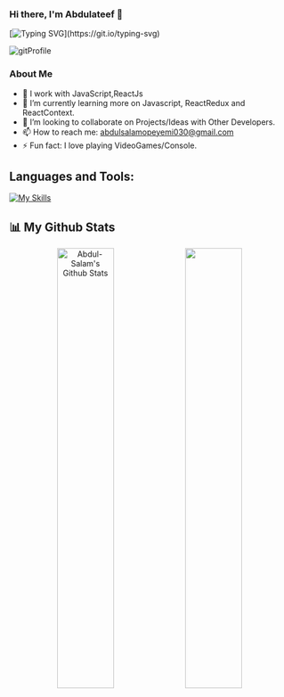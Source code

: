 ### Hi there, I'm Abdulateef 👋
 [![Typing SVG](https://readme-typing-svg.herokuapp.com?size=28&center=true&width=800&lines=FrontEnd+Developer+;Web+Developer;)](https://git.io/typing-svg)

<!--
**abdulsalam030/abdulsalam030** is a ✨ _special_ ✨ repository because its `README.md` (this file) appears on your GitHub profile.

Here are some ideas to get you started:

- 🔭 I’m currently working on ...
- 🌱 I’m currently learning ...
- 👯 I’m looking to collaborate on ...
- 🤔 I’m looking for help with ...
- 💬 Ask me about ...
- 📫 How to reach me: ...
- 😄 Pronouns: ...
- ⚡ Fun fact: ...
-->
![gitProfile](https://user-images.githubusercontent.com/97962493/193246390-4c5c1a18-cfa3-407f-ad0c-bfb7ac4d670a.gif)

   
   
   ### About Me
- 🔭 I work with JavaScript,ReactJs
- 🌱 I’m currently learning more on Javascript, ReactRedux and ReactContext.
-  👯 I’m looking to collaborate on Projects/Ideas with Other Developers.
- 📫 How to reach me: abdulsalamopeyemi030@gmail.com
- ⚡ Fun fact: I love playing VideoGames/Console.


<h2 align="left">Languages and Tools:</h2>

[![My Skills](https://skillicons.dev/icons?i=html,css,js,jquery,vscode,visualstudio,bootstrap,github,git,react,tailwind,vercel,firebase)]()
  


## 📊 My Github Stats

<p align="center">
<a  href="https://github.com/abdulsalam030"><img alt="Abdul-Salam's Github Stats" src="https://github-readme-stats.vercel.app/api?username=abdulsalam030&show_icons=true&count_private=true&theme=react&hide_border=true&bg_color=0D1117" width="45%" /></a> 
<a  href="http://www.github.com/abdulsalam030"><img src="https://github-readme-streak-stats.herokuapp.com/?user=abdulsalam030&stroke=ffffff&background=0D1117&ring=5BCDEC&fire=5BCDEC&currStreakNum=ffffff&currStreakLabel=5BCDEC&sideNums=ffffff&sideLabels=ffffff&dates=ffffff&hide_border=true" width="45%"/></a>
<!-- <a  align="center"href="https://github.com/abdulsalam030"><img alt="Abdul-Salam's Top Languages" src="https://github-readme-stats.vercel.app/api/top-langs/?username=abdulsalam030&langs_count=8&count_private=true&layout=compact&theme=react&hide_border=true&bg_color=0D1117"  /></a> -->

  </p>
